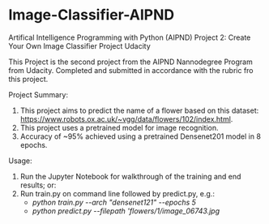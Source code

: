 # Image-Classifier-AIPND
Artifical Intelligence Programming with Python (AIPND) Project 2: Create Your Own Image Classifier Project Udacity

This Project is the second project from the AIPND Nannodegree Program from Udacity. Completed and submitted in accordance with the rubric fro this project.

Project Summary:
  1. This project aims to predict the name of a flower based on this dataset: https://www.robots.ox.ac.uk/~vgg/data/flowers/102/index.html.
  2. This project uses a pretrained model for image recognition.
  3. Accuracy of ~95% achieved using a pretrained Densenet201 model in 8 epochs.

Usage:
  1. Run the Jupyter Notebook for walkthrough of the training and end results; or:
  2. Run train.py on command line followed by predict.py, e.g.: 
     - *python train.py --arch "densenet121" --epochs 5*
     - *python predict.py --filepath 'flowers/1/image_06743.jpg*
